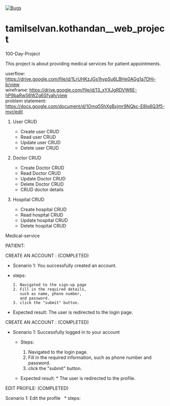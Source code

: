 [![Bugs](https://sonarcloud.io/api/project_badges/measure?project=fssa-batch3_tamilselvan.kothandan__web_project&metric=bugs)](https://sonarcloud.io/summary/new_code?id=fssa-batch3_tamilselvan.kothandan__web_project)
# tamilselvan.kothandan__web_project

100-Day-Project

This project is about providing medical services for patient appointments. 

userflow: https://drive.google.com/file/d/1LrUHKzJGs1hypSu6LBHe0AGg1a7DHj-b/view  
wireframe: https://drive.google.com/file/d/13_xYXJgRDVW6E-hP9baRw56WZg6Sfyah/view  
problem statement: https://docs.google.com/document/d/1Omq55hXgBxjmr9NQkc-E8Ix6Q3f5-mvr/edit  


 1. User CRUD
    - Create user CRUD
    - Read user CRUD
    - Update user CRUD
    - Delete user CRUD

 2. Doctor CRUD
    - Create Doctor CRUD
    - Read Doctor CRUD
    - Update Doctor CRUD
    - Delete Doctor CRUD
    - CRUD doctor details 

 3. Hospital CRUD  
     - Create hospital CRUD
     - Read hospital CRUD
     - Update hospital CRUD
     - Delete hospital CRUD

Medical-service

PATIENT:

CREATE AN ACCOUNT : (COMPLETED)

* Scenario 1: You successfully created an account.

* steps:

      1. Navigated to the sign-up page
      2. Fill in the required details, 
         such as name, phone number, 
         and password.
      3. click the "submit" button.
* Expected result:
         The user is redirected to the 
         login page.

CREATE AN ACCOUNT : (COMPLETED)

* Scenario 1: Successfully logged in to your account
     * Steps:
          1. Navigated to the login 
            page.
         2. Fill in the required 
            information, such as phone 
            number and password.
         3. click the "submit" button.

    * Expected result: 
          * The user is redirected 
                to the profile.


EDIT PROFILE: (COMPLETED)

Scenario 1: Edit the profile
  * steps:  


